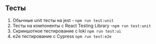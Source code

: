 ## Тесты

1) Обычные unit тесты на jest - `npm run test:unit`
2) Тесты на компоненты с React Testing Library -`npm run test:unit`
3) Скриншотное тестирование с loki `npm run test:ui`
4) e2e тестирование с Cypress `npm run test:e2e`